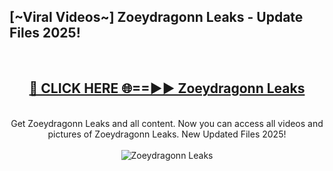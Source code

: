 <h2>[~Viral Videos~] Zoeydragonn Leaks - Update Files 2025!</h2>
<br>
<div align="center">
<h2><a href="https://betterlinks.top/A2PfLJ" rel="nofollow">🔴 CLICK HERE 🌐==►► Zoeydragonn Leaks</a></h2>
<br>
Get Zoeydragonn Leaks and all content. Now you can access all videos and pictures of Zoeydragonn Leaks. New Updated Files 2025!
<br>
<br>
<a href="https://betterlinks.top/A2PfLJ" rel="nofollow" data-target="animated-image.originalLink"><img src="https://i.ibb.co.com/WyWwxjT/player-gif2.gif" alt="Zoeydragonn Leaks" style="max-width: 100%; display: inline-block;" data-target="animated-image.originalImage"></a>
</div>
<br>
